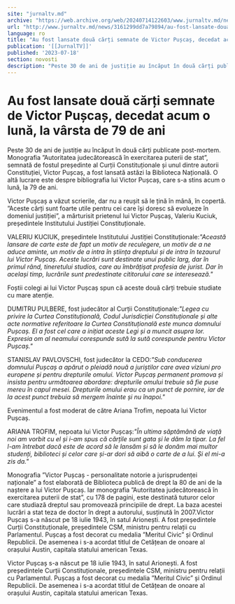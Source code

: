 ```yaml
---
site: "jurnaltv.md"
archive: "https://web.archive.org/web/20240714122603/www.jurnaltv.md/news/3161299dd7a79894/au-fost-lansate-doua-carti-semnate-de-victor-puscas-decedat-acum-o-luna-la-varsta-de-79-de-ani.htmlPatriarhul"
url: "http://www.jurnaltv.md/news/3161299dd7a79894/au-fost-lansate-doua-carti-semnate-de-victor-puscas-decedat-acum-o-luna-la-varsta-de-79-de-ani.htmlPatriarhul"
language: ro
title: "Au fost lansate două cărți semnate de Victor Pușcaș, decedat acum o lună, la vârsta de 79 de ani"
publication: '[[JurnalTV]]'
published: '2023-07-18'
section: novosti
description: "Peste 30 de ani de justiție au încăput în două cărți publicate post-mortem. Monografia ”Autoritatea judecătorească în exercitarea puterii de stat”, semnată de fostul președinte al Curții Constituționale și unul dintre autorii Constituției, Victor Pușcaș, a fost lansată astăzi la Biblioteca Națională. O altă lucrare este despre bibliografia lui Victor Pușcaș, care s-a stins acum o lună, la 79 de ani."
---
```


# Au fost lansate două cărți semnate de Victor Pușcaș, decedat acum o lună, la vârsta de 79 de ani

Peste 30 de ani de justiție au încăput în două cărți publicate post-mortem. Monografia ”Autoritatea judecătorească în exercitarea puterii de stat”, semnată de fostul președinte al Curții Constituționale și unul dintre autorii Constituției, Victor Pușcaș, a fost lansată astăzi la Biblioteca Națională. O altă lucrare este despre bibliografia lui Victor Pușcaș, care s-a stins acum o lună, la 79 de ani.

Victor Pușcaș a văzut scrierile, dar nu a reușit să le țină în mână, în copertă. ”Aceste cărți sunt foarte utile pentru cei care își doresc să evolueze în domeniul justiției”, a mărturisit prietenul lui Victor Pușcaș, Valeriu Kuciuk, președintele Institutului Justiției Constituționale.

VALERIU KUCIUK, președintele Institutului Justiției Constituționale:*"Această lansare de carte este de fapt un motiv de reculegere, un motiv de a ne aduce aminte, un motiv de a intra în știința dreptului și de intra în tezaurul lui Victor Pușcaș. Aceste lucrări sunt destinate unui public larg, dar în primul rând, tineretului studios, care au îmbrățișat profesia de jurist. Dar în același timp, lucrările sunt predestinate cititorului care se interesează."*

Foștii colegi ai lui Victor Pușcaș spun că aceste două cărți trebuie studiate cu mare atenție.

DUMITRU PULBERE, fost judecător al Curții Constituționale:*"Legea cu privire la Curtea Constituțională, Codul Jurisdicției Constituționale și alte acte normative referitoare la Curtea Constituțională este munca domnului Pușcaș. El a fost cel care a inițiat aceste Legi și a muncit asupra lor. Expresia om al neamului corespunde sută la sută corespunde pentru Victor Pușcaș."*

STANISLAV PAVLOVSCHI, fost judecător la CEDO:*"Sub conducerea domnului Pușcaș a apărut o pleiadă nouă a juriștilor care avea viziuni pro europene și pentru drepturile omului. Victor Pușcaș permanent promova și insista pentru următoarea abordare: drepturile omului trebuie să fie puse mereu în capul mesei. Drepturile omului erau ca un punct de pornire, iar de la acest punct trebuia să mergem înainte și nu înapoi."*

Evenimentul a fost moderat de către Ariana Trofim, nepoata lui Victor Pușcaș.

ARIANA TROFIM, nepoata lui Victor Pușcaș:*"În ultima săptămână de viață noi am vorbit cu el și i-am spus că cărțile sunt gata și le dăm la tipar. La fel l-am întrebat dacă este de acord să le lansăm și să le donăm mai multor studenți, biblioteci și celor care și-ar dori să aibă o carte de a lui. Și el mi-a zis da."*

Monografia ”Victor Pușcaș - personalitate notorie a jurisprudenței naționale” a fost elaborată de Biblioteca publică de drept la 80 de ani de la naștere a lui Victor Pușcaș. Iar monografia ”Autoritatea judecătorească în exercitarea puterii de stat”, cu 178 de pagini, este destinată tuturor celor care studiază dreptul sau promovează principiile de drept. La baza acestei lucrări a stat teza de doctor în drept a autorului, susținută în 2007.Victor Pușcaș s-a născut pe 18 iulie 1943, în satul Arionești. A fost președintele Curții Constituționale, președintele CSM, ministru pentru relații cu Parlamentul. Pușcaș a fost decorat cu medalia ”Meritul Civic” și Ordinul Republicii. De asemenea i s-a acordat titlul de Cetățean de onoare al orașului Austin, capitala statului american Texas.

Victor Pușcaș s-a născut pe 18 iulie 1943, în satul Arionești. A fost președintele Curții Constituționale, președintele CSM, ministru pentru relații cu Parlamentul. Pușcaș a fost decorat cu medalia ”Meritul Civic” și Ordinul Republicii. De asemenea i s-a acordat titlul de Cetățean de onoare al orașului Austin, capitala statului american Texas.